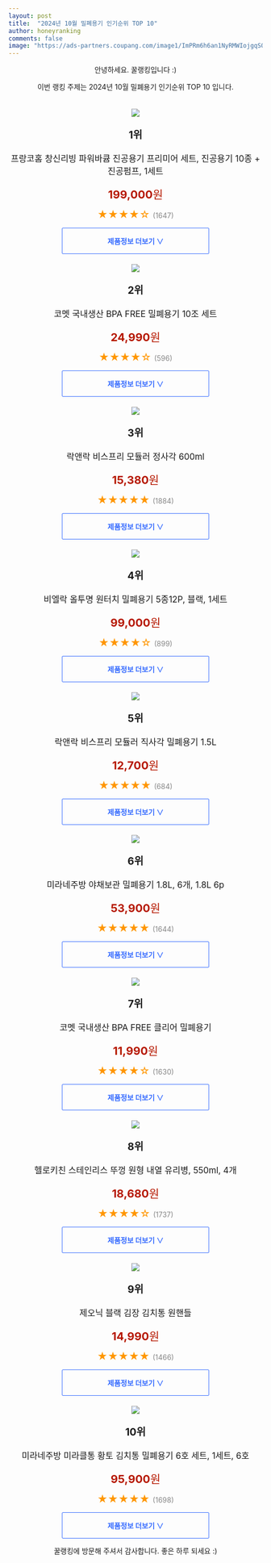 ```yaml
---
layout: post
title:  "2024년 10월 밀폐용기 인기순위 TOP 10"
author: honeyranking
comments: false
image: "https://ads-partners.coupang.com/image1/ImPRm6h6an1NyRMWIojgqSQACKXJj2WwQwPT25JFDOas69BZDg-GUzH6KzcZ1ZvT3axKlyV_KCHY_Fp2JoolyfoxjgjGmxzxxCzdwfoa9y99Hk8sfbv6CWso7YUP4vZxPxpvtiHGilPEX6QiU71ep4d4o8nnlaiLGJpGij8TVW5Nb7tKZwAKOaV9s3rijvA8FKcS0NMT4ROrrUBDUQ97rs9q0IAp9IoKAtWUNchdfdhaGU7rYDC7Rpodj4cDkMyIrO9SyX-CCzX4H8HZNHne-n7DgEMyn7AHPECT0MAVVw=="
---
```

<p style="text-align: center;">안녕하세요. 꿀랭킹입니다 :)</p>
<p style="text-align: center;">이번 랭킹 주제는 2024년 10월 밀폐용기 인기순위 TOP 10 입니다.</p><center><img src="https://ads-partners.coupang.com/image1/ImPRm6h6an1NyRMWIojgqSQACKXJj2WwQwPT25JFDOas69BZDg-GUzH6KzcZ1ZvT3axKlyV_KCHY_Fp2JoolyfoxjgjGmxzxxCzdwfoa9y99Hk8sfbv6CWso7YUP4vZxPxpvtiHGilPEX6QiU71ep4d4o8nnlaiLGJpGij8TVW5Nb7tKZwAKOaV9s3rijvA8FKcS0NMT4ROrrUBDUQ97rs9q0IAp9IoKAtWUNchdfdhaGU7rYDC7Rpodj4cDkMyIrO9SyX-CCzX4H8HZNHne-n7DgEMyn7AHPECT0MAVVw==" style="margin-top:20px" /></center><p style="text-align: center; font-size: 20px"><b>1위</b></p><p style="text-align: center; font-size: 17px">프랑코홈 창신리빙 파워바큠 진공용기 프리미어 세트, 진공용기 10종 + 진공펌프, 1세트</p><p style="text-align: center;"><span style="color: #b61800; font-size: 22px;"><b>199,000</b>원</span></p><p style="text-align: center;"><span style="color: #ff9600; font-size: 20px;">★★★★☆ </span><span style="color: #878787;">(1647)</span></p><center><a href="https://link.coupang.com/re/AFFSDP?lptag=AF3899140&subid=honeyrank&pageKey=8358115747&itemId=24152198657&vendorItemId=91327687402&traceid=V0-153-f8888b7967bb3c42&clickBeacon=5355bb90-95ed-11ef-a668-f84bb9053e1b%7E3&requestid=20241029210000940192057434&token=31850C%7CMIXED"><div style="font-size: 14px; display: inline-block; padding: 15px 90px; color: #346aff; border-radius: 2px; border: 1px solid #346aff; cursor: pointer;"><b>제품정보 더보기 &or;</b></div></a></center><center><img src="https://ads-partners.coupang.com/image1/kZx9xjoh5PFD_qC9kanJqmSdrT9R8drcM1RjMUqiImI5GtU35wuZoP-3t0aRePxaVD6iE31pBLS_mPpIvV-Gbv-bb-X1HGxYG2ygz5b4Gxw7SjxwNoihq_kxvzlXSmuUePmOU6soylWgPikQVl57IYlFqe-JWHEAwDwsdBnZYWY-zwaX32Gtgk2GsJqtuOh8VxHbm3cYgI6pfuvrx4VzyHmGlD12_yC4stWtzC4KcMoV4Y1nyLNlu4Ppv5N_Bz1LRCzg-CurpHHCtji0RGUnguvw22ap2UhpPEI=" style="margin-top:20px" /></center><p style="text-align: center; font-size: 20px"><b>2위</b></p><p style="text-align: center; font-size: 17px">코멧 국내생산 BPA FREE 밀폐용기 10조 세트</p><p style="text-align: center;"><span style="color: #b61800; font-size: 22px;"><b>24,990</b>원</span></p><p style="text-align: center;"><span style="color: #ff9600; font-size: 20px;">★★★★☆ </span><span style="color: #878787;">(596)</span></p><center><a href="https://link.coupang.com/re/AFFSDP?lptag=AF3899140&subid=honeyrank&pageKey=1465162191&itemId=2519788738&vendorItemId=70512688703&traceid=V0-153-452d3346e27ad16f&requestid=20241029210000940192057434&token=31850C%7CMIXED"><div style="font-size: 14px; display: inline-block; padding: 15px 90px; color: #346aff; border-radius: 2px; border: 1px solid #346aff; cursor: pointer;"><b>제품정보 더보기 &or;</b></div></a></center><center><img src="https://ads-partners.coupang.com/image1/1OS248Ll5b1SrCb21JAh6F8E75WPwOEoBCHsr_UTO41ndQxsJn3zr7ciwKbt7eJbPqoUZDbifU7R-orP1TmV4ZNc5i-Y2zYVgYL_BvRV4cmhuCKz97XkIAEGI1-Gw0tIRsn5PqZYZq5f3j7EIoi6WdJu6rZ8VsTDg6Y4UW2ECxwzjmvdJZOWTLQKNR4bqJWEGwvnjbUHlezwIrktqEfzcDSCX8YriWha87LiHhi31u1A8bNb0QzxTlJaqpB6cXLM8NcpuKH9C67pn5exfpblOHQ-UfNaXODTxJdIzPAtim22VBBNxyrhqCXd_UMPRgaNPWVL" style="margin-top:20px" /></center><p style="text-align: center; font-size: 20px"><b>3위</b></p><p style="text-align: center; font-size: 17px">락앤락 비스프리 모듈러 정사각 600ml</p><p style="text-align: center;"><span style="color: #b61800; font-size: 22px;"><b>15,380</b>원</span></p><p style="text-align: center;"><span style="color: #ff9600; font-size: 20px;">★★★★★ </span><span style="color: #878787;">(1884)</span></p><center><a href="https://link.coupang.com/re/AFFSDP?lptag=AF3899140&subid=honeyrank&pageKey=7104715540&itemId=19952436543&vendorItemId=4868491753&traceid=V0-153-dfbcb74a23f23381&requestid=20241029210000940192057434&token=31850C%7CMIXED"><div style="font-size: 14px; display: inline-block; padding: 15px 90px; color: #346aff; border-radius: 2px; border: 1px solid #346aff; cursor: pointer;"><b>제품정보 더보기 &or;</b></div></a></center><center><img src="https://ads-partners.coupang.com/image1/Jb5CMVqklNM4x5VNJcxkrXnLIA3fk_8fgnW-DG26GR3Fi1PihGjFXHMm_KgvIs0NFhKBa1Fgzkkq-nOV_ISvPnlkjfnDi-UCFpimmN95jAFZ_d7BIV1LWMZQoiMPXSYUiNb9D1azpyTNtsl08pK-5WX52z2hnb0bnVFMTN71L7qRe-wG0_0_miI4Z_xJTHOkgxvUDDItAG7H0npbyE3TW2CoapM83Cq4nXIRmIMp4Yn1quZ7shELCIEb96zdMhgaJrdrGbvbzl-xlH1rFx4-cN42t-UAw1j3opYvPcJIwZsEeNdBBKS6kzXuHjSyLUg2" style="margin-top:20px" /></center><p style="text-align: center; font-size: 20px"><b>4위</b></p><p style="text-align: center; font-size: 17px">비엘락 올투명 원터치 밀폐용기 5종12P, 블랙, 1세트</p><p style="text-align: center;"><span style="color: #b61800; font-size: 22px;"><b>99,000</b>원</span></p><p style="text-align: center;"><span style="color: #ff9600; font-size: 20px;">★★★★☆ </span><span style="color: #878787;">(899)</span></p><center><a href="https://link.coupang.com/re/AFFSDP?lptag=AF3899140&subid=honeyrank&pageKey=8112929398&itemId=22991224652&vendorItemId=90025156569&traceid=V0-153-09ed40ed077dcc9a&clickBeacon=5355bb90-95ed-11ef-b1bd-24cb7d63382e%7E3&requestid=20241029210000940192057434&token=31850C%7CMIXED"><div style="font-size: 14px; display: inline-block; padding: 15px 90px; color: #346aff; border-radius: 2px; border: 1px solid #346aff; cursor: pointer;"><b>제품정보 더보기 &or;</b></div></a></center><center><img src="https://ads-partners.coupang.com/image1/VyfEu61FMjV64JlBV_EohQ3JpOupHpaVa2w_rQv3IWw1PNDwkhlvK3cXAuUMPRhaFKabxwpBoDyzvYuwQ_e7Apf7rYf6Qsh3gOb_j1PB5t_qdj5MGfFFyJl77j1-hnTeCe58JXkGW0NML4OXLGAH6z36m12GKxuBttpYaU9RTH0pzfzCOQhjzKkebp9Q2w3WQnWC7zvXzZlErdKzk50K_ZXdp_G6XALYZTIXwqO-uUXlwFuM0w5dE6njfTUi6YZdGhPXXXsdF54Ai5jkn_EJGb8wVkW1VpbWAbgNBOe-Vo-_-IJ7SiOdNGEh5F44czhwz6I=" style="margin-top:20px" /></center><p style="text-align: center; font-size: 20px"><b>5위</b></p><p style="text-align: center; font-size: 17px">락앤락 비스프리 모듈러 직사각 밀폐용기 1.5L</p><p style="text-align: center;"><span style="color: #b61800; font-size: 22px;"><b>12,700</b>원</span></p><p style="text-align: center;"><span style="color: #ff9600; font-size: 20px;">★★★★★ </span><span style="color: #878787;">(684)</span></p><center><a href="https://link.coupang.com/re/AFFSDP?lptag=AF3899140&subid=honeyrank&pageKey=132992369&itemId=390906974&vendorItemId=3951261570&traceid=V0-153-321386e372c6c31d&requestid=20241029210000940192057434&token=31850C%7CMIXED"><div style="font-size: 14px; display: inline-block; padding: 15px 90px; color: #346aff; border-radius: 2px; border: 1px solid #346aff; cursor: pointer;"><b>제품정보 더보기 &or;</b></div></a></center><center><img src="https://ads-partners.coupang.com/image1/LvV7hOXKgkkGAGqJLjYRtk_-0qGH0IO4MuKldJQ5PqDdAWHQpb0SDCZxXf623t3jTNG531BIvF7p9RUlXg5Dve0CZg5iSNIUe_bTTkhBhxRtG_XpGR7ahf3-OLVusRhfuIaQcxoMlU7UEe6wriseB8K9ZG01dmC1QC-KPkTA8Wx7Fcm3XVCKQfWku6OauWonsoVrowTzACz3LqYiQ2QCiP7uscnP2MymyX_EEM_o3al8GwCX9XpE5mWok93pJnocHw7DHB_BZbi41520DG1NHUT3dvpckRL_BNCxLJF2fA==" style="margin-top:20px" /></center><p style="text-align: center; font-size: 20px"><b>6위</b></p><p style="text-align: center; font-size: 17px">미라네주방 야채보관 밀폐용기 1.8L, 6개, 1.8L 6p</p><p style="text-align: center;"><span style="color: #b61800; font-size: 22px;"><b>53,900</b>원</span></p><p style="text-align: center;"><span style="color: #ff9600; font-size: 20px;">★★★★★ </span><span style="color: #878787;">(1644)</span></p><center><a href="https://link.coupang.com/re/AFFSDP?lptag=AF3899140&subid=honeyrank&pageKey=6792894587&itemId=24119236847&vendorItemId=91138447834&traceid=V0-153-c7c9cccdcb7a9ba1&clickBeacon=5355bb90-95ed-11ef-bb28-92951fdbba79%7E3&requestid=20241029210000940192057434&token=31850C%7CMIXED"><div style="font-size: 14px; display: inline-block; padding: 15px 90px; color: #346aff; border-radius: 2px; border: 1px solid #346aff; cursor: pointer;"><b>제품정보 더보기 &or;</b></div></a></center><center><img src="https://ads-partners.coupang.com/image1/4T74rmkjJUs1kD3s4YEV3Ead6B5nmnuPAr3wmMn4MkEWKt32iBK0SDCD9ICebCf5NKwAjOKWzrNMrYUjHR9eHboWsQk-8CIeylRV3wehym8kSmFktTrJi1mNJCjAyH0qipzbnFgsBmB3as4enJNifUO_qFshLOqyNcIInxgg_SzOP-IZcC_JfBJv6HzWRY-GRWGkqlWbdqEVafnydBuUhfi_-LA6sn1c27tvgT3_cMSEzfWJeLB6E6UvUfftolR2qH9Jx5JV_5KUfg5vUoQRTucGalNhxNjofT6ar1zWstrKERv4v2o3y2BdQZ9oj8BhjNY=" style="margin-top:20px" /></center><p style="text-align: center; font-size: 20px"><b>7위</b></p><p style="text-align: center; font-size: 17px">코멧 국내생산 BPA FREE 클리어 밀폐용기</p><p style="text-align: center;"><span style="color: #b61800; font-size: 22px;"><b>11,990</b>원</span></p><p style="text-align: center;"><span style="color: #ff9600; font-size: 20px;">★★★★☆ </span><span style="color: #878787;">(1630)</span></p><center><a href="https://link.coupang.com/re/AFFSDP?lptag=AF3899140&subid=honeyrank&pageKey=7180431843&itemId=18108717888&vendorItemId=85260468330&traceid=V0-153-a3e971f5a723f772&requestid=20241029210000940192057434&token=31850C%7CMIXED"><div style="font-size: 14px; display: inline-block; padding: 15px 90px; color: #346aff; border-radius: 2px; border: 1px solid #346aff; cursor: pointer;"><b>제품정보 더보기 &or;</b></div></a></center><center><img src="https://ads-partners.coupang.com/image1/-HKs_Ei-EXrarSNB-G2tiecerL6-nwCq_3cGkB1LMpb93voLOzPkRmEmeeq9_Uc199b4cltJRJY-g5ssUGZgSdTCqb4Ced0--18cJns54y_HHZxoUYSLneMIxv_RdQ_C15JkkG5BH1NNJaacScwL1w4MmFOsLudv6X23onM6oyru6t_4mdp18z_fxx1tZE-v-bgZrjkh9b3hKo4pTzlVbxghtsb-vFQDuFpMiPKP0rZOatlYtYRE8Ncm9YPLM6FNdiDL4lW4fTjw5KD1E2l79Qf8kkbxRu9bhhBbNmWLpUY=" style="margin-top:20px" /></center><p style="text-align: center; font-size: 20px"><b>8위</b></p><p style="text-align: center; font-size: 17px">헬로키친 스테인리스 뚜껑 원형 내열 유리병, 550ml, 4개</p><p style="text-align: center;"><span style="color: #b61800; font-size: 22px;"><b>18,680</b>원</span></p><p style="text-align: center;"><span style="color: #ff9600; font-size: 20px;">★★★★☆ </span><span style="color: #878787;">(1737)</span></p><center><a href="https://link.coupang.com/re/AFFSDP?lptag=AF3899140&subid=honeyrank&pageKey=7350050176&itemId=20023856076&vendorItemId=87120541383&traceid=V0-153-28e0b7694243df8a&clickBeacon=5355e2a0-95ed-11ef-96f2-d84ece8c2500%7E3&requestid=20241029210000940192057434&token=31850C%7CMIXED"><div style="font-size: 14px; display: inline-block; padding: 15px 90px; color: #346aff; border-radius: 2px; border: 1px solid #346aff; cursor: pointer;"><b>제품정보 더보기 &or;</b></div></a></center><center><img src="https://ads-partners.coupang.com/image1/xSsXYE1tklM08Pd5xT3Zl7fjCrD5Bo9tQSPwmGkqF-OBOWYeNO60UZryyjmEqOTOFz4OOvZtpiTHaZWCMJCP4L4Jjnb50oriYZmmBcbNd-pxdAanrwgT11Yr6U_eEmYaH2VBEPB96FY0S1I6T54TRofo4PQupz_hmuKhQdgHvllV3qrD1R56ITkNCsO0QlKxWA6335-XBZu0oFXlZSzP_jcn8F6QkmY5FXbavgG_D6R0cSpBlbqrNwlvBSU149wwE44p7i7GadMPak_O0izcU3R_9J4fhMATE7Dt2CM7GJxwp7vdd77eBdWn1Ht60yVaZP67" style="margin-top:20px" /></center><p style="text-align: center; font-size: 20px"><b>9위</b></p><p style="text-align: center; font-size: 17px">제오닉 블랙 김장 김치통 원핸들</p><p style="text-align: center;"><span style="color: #b61800; font-size: 22px;"><b>14,990</b>원</span></p><p style="text-align: center;"><span style="color: #ff9600; font-size: 20px;">★★★★★ </span><span style="color: #878787;">(1466)</span></p><center><a href="https://link.coupang.com/re/AFFSDP?lptag=AF3899140&subid=honeyrank&pageKey=6835842313&itemId=16240636232&vendorItemId=83434027760&traceid=V0-153-d989e74740b395e8&requestid=20241029210000940192057434&token=31850C%7CMIXED"><div style="font-size: 14px; display: inline-block; padding: 15px 90px; color: #346aff; border-radius: 2px; border: 1px solid #346aff; cursor: pointer;"><b>제품정보 더보기 &or;</b></div></a></center><center><img src="https://ads-partners.coupang.com/image1/fP9UnEXZ0sGsghvYfPDoSsp6-Lmeqp_v_lbA2ACe45_uLKOHGa-oUkisIIVvMkNLOzS5r2v8wpnRVDrCkoA4q2jTQhCDpQpp-t3jgjayaiSQ24bbhjbmW1t5xNCwNXx0HfENRC-p-wqgvvG1-5euhnNvQSNxEgkmpukSou7703JX-faLkQJNhtH29TE5ne52ME7zvOFASShOiZBhUBTVPKEw6-OK20VMztQpGcqLZNt5e4ioYjjE7Nwd7d7MsOqdvRlyi4Nb9bYsT0f5bKsbKavf0SAFXkSZYYokMvUyPgk=" style="margin-top:20px" /></center><p style="text-align: center; font-size: 20px"><b>10위</b></p><p style="text-align: center; font-size: 17px">미라네주방 미라클통 황토 김치통 밀폐용기 6호 세트, 1세트, 6호</p><p style="text-align: center;"><span style="color: #b61800; font-size: 22px;"><b>95,900</b>원</span></p><p style="text-align: center;"><span style="color: #ff9600; font-size: 20px;">★★★★★ </span><span style="color: #878787;">(1698)</span></p><center><a href="https://link.coupang.com/re/AFFSDP?lptag=AF3899140&subid=honeyrank&pageKey=8355831621&itemId=24144126171&vendorItemId=91162982757&traceid=V0-153-052e4240a271d5c9&clickBeacon=5355e2a0-95ed-11ef-96c7-ff8115756ac6%7E3&requestid=20241029210000940192057434&token=31850C%7CMIXED"><div style="font-size: 14px; display: inline-block; padding: 15px 90px; color: #346aff; border-radius: 2px; border: 1px solid #346aff; cursor: pointer;"><b>제품정보 더보기 &or;</b></div></a></center><p style="text-align: center;">꿀랭킹에 방문해 주셔서 감사합니다. 좋은 하루 되세요 :)</p>